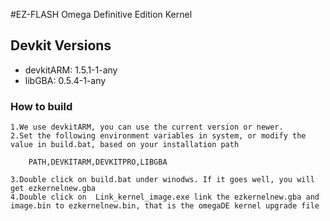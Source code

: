 #EZ-FLASH  Omega Definitive Edition Kernel

## Devkit Versions

- devkitARM: 1.5.1-1-any
- libGBA: 0.5.4-1-any

### How to build 

    1.We use devkitARM, you can use the current version or newer.
    2.Set the following environment variables in system, or modify the value in build.bat, based on your installation path
 
        PATH,DEVKITARM,DEVKITPRO,LIBGBA

    3.Double click on build.bat under winodws. If it goes well, you will get ezkernelnew.gba
    4.Double click on  Link_kernel_image.exe link the ezkernelnew.gba and image.bin to ezkernelnew.bin, that is the omegaDE kernel upgrade file